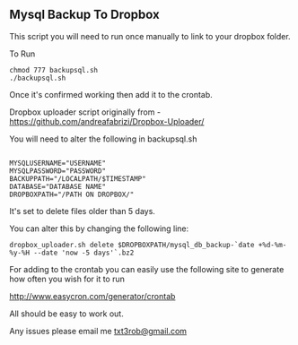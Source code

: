 Mysql Backup To Dropbox
-----------------------


This script you will need to run once manually to link to your dropbox folder.

To Run

````
chmod 777 backupsql.sh
./backupsql.sh
````

Once it's confirmed working then add it to the crontab.


Dropbox uploader script originally from - https://github.com/andreafabrizi/Dropbox-Uploader/



You will need to alter the following in backupsql.sh

``````````

MYSQLUSERNAME="USERNAME"
MYSQLPASSWORD="PASSWORD"
BACKUPPATH="/LOCALPATH/$TIMESTAMP"
DATABASE="DATABASE NAME"
DROPBOXPATH="/PATH ON DROPBOX/"

````````````

It's set to delete files older than 5 days.

You can alter this by changing the following line:

````````````````````
dropbox_uploader.sh delete $DROPBOXPATH/mysql_db_backup-`date +%d-%m-%y-%H --date 'now -5 days'`.bz2
````````````````````

For adding to the crontab you can easily use the following site to generate how often you wish for it to run

http://www.easycron.com/generator/crontab

All should be easy to work out.

Any issues please email me txt3rob@gmail.com
